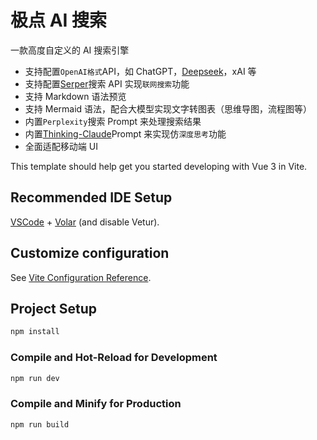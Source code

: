 # 极点 AI 搜索

一款高度自定义的 AI 搜索引擎

- 支持配置`OpenAI格式`API，如 ChatGPT，[Deepseek](https://platform.deepseek.com/)，xAI 等
- 支持配置[Serper](https://serper.dev/)搜索 API 实现`联网搜索`功能
- 支持 Markdown 语法预览
- 支持 Mermaid 语法，配合大模型实现文字转图表（思维导图，流程图等）
- 内置`Perplexity`搜索 Prompt 来处理搜索结果
- 内置[Thinking-Claude](https://github.com/richards199999/Thinking-Claude)Prompt 来实现仿`深度思考`功能
- 全面适配移动端 UI

This template should help get you started developing with Vue 3 in Vite.

## Recommended IDE Setup

[VSCode](https://code.visualstudio.com/) + [Volar](https://marketplace.visualstudio.com/items?itemName=Vue.volar) (and disable Vetur).

## Customize configuration

See [Vite Configuration Reference](https://vite.dev/config/).

## Project Setup

```sh
npm install
```

### Compile and Hot-Reload for Development

```sh
npm run dev
```

### Compile and Minify for Production

```sh
npm run build
```
